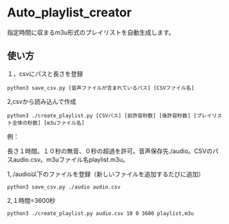 # Auto\_playlist\_creator

指定時間に収まるm3u形式のプレイリストを自動生成します。

## 使い方

１，csvにパスと長さを登録

```shell
python3 save_csv.py [音声ファイルが含まれているパス] [CSVファイル名]
```

2,csvから読み込んで作成

```shell
python3 ./create_playlist.py [CSVパス] [前許容秒数] [後許容秒数] [プレイリスト全体の秒数] [m3uファイル名]
```

例：

長さ１時間。１０秒の無音、０秒の超過を許可。音声保存先./audio。CSVのパスaudio.csv。m3uファイル名playlist.m3u。

1,./audio以下のファイルを登録（新しいファイルを追加するたびに追加）

```shell
python3 save_csv.py ./audio audio.csv
```

2,１時間=3600秒

```shell
python3 ./create_playlist.py audio.csv 10 0 3600 playlist,m3u
```
